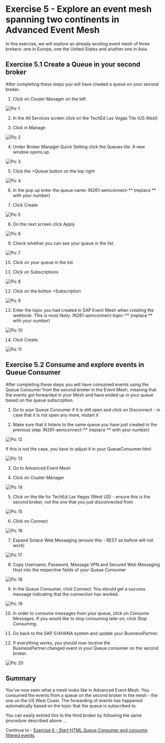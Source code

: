 # Exercise 5 - Explore an event mesh spanning two continents in Advanced Event Mesh

In this exercise, we will explore an already existing event mesh of three brokers: one in Europe, one the United States and another one in Asia. 

## Exercise 5.1 Create a Queue in your second broker

After completing these steps you will have created a queue on your second broker.

1. Click on Cluster Manager on the left

![Pic 1](/./images/IN261-ex5-1.png)
  
2. In the All Services screen click on the TechEd Las Vegas Tile (US West)
  
3. Click in Manage
  
![Pic 2](/./images/IN261-ex5-2.png)  
  
4. Under Broker Manager Quick Setting click the Queues tile. A new window opens up.
  
![Pic 3](/./images/IN261-ex5-3.png)    
  
5. Click the +Queue button on the top right
  
![Pic 4](/./images/IN261-ex5-4.png)      
  
6. In the pop up enter the queue name: IN261-aemconnect-** (replace ** with your number)
    
7. Click Create
  
![Pic 5](/./images/IN261-ex5-5.png)   

8. On the next screen click Apply
  
![Pic 6](/./images/IN261-ex5-6.png)     
  
9. Check whether you can see your queue in the list  

![Pic 7](/./images/IN261-ex5-7.png)     

10. Click on your queue in the list

11. Click on Subscriptions

![Pic 8](/./images/IN261-ex5-8.png)     

12. Click on the button +Subscription

![Pic 9](/./images/IN261-ex5-9.png)   

13. Enter the topic you had created in SAP Event Mesh when creating the webhook. This is most likely: IN261-aemconnect-topic-** (replace ** with your number)

![Pic 10](/./images/IN261-ex5-10.png)   

14. Click Create

![Pic 11](/./images/IN261-ex5-11.png)   

## Exercise 5.2 Consume and explore events in Queue Consumer 

After completing these steps you will have consumed events using the Queue Consumer from the second broker in the Event Mesh, meaning that the events got forwarded in your Mesh and have ended up in your queue based on the queue subscription.

1. Go to your Queue Consumer if it is still open and click on Disconnect - in case that it is not open any more, restart it

2. Make sure that it listens to the same queue you have just created in the previous step: IN261-aemconnect-** (replace ** with your number) 

![Pic 12](/./images/IN261-ex5-12.png)   

If this is not the case, you have to adjust it in your QueueConsumer.html

![Pic 13](/./images/IN261-ex5-13.png)   

3. Go to Advanced Event Mesh

4. Click on Cluster Manager

![Pic 14](/./images/IN261-ex5-14.png)   

5. Click on the tile for TechEd Las Vegas (West US) - ensure this is the second broker, not the one that you just disconnected from

![Pic 15](/./images/IN261-ex5-15.png)   

6. Click on Connect

![Pic 16](/./images/IN261-ex5-16.png)   

7. Expand Solace Web Messaging (ensure this - REST as before will not work)

![Pic 17](/./images/IN261-ex5-17.png)   

8. Copy Username, Password, Message VPN and Secured Web Messaging Host into the respective fields of your Queue Consumer

![Pic 18](/./images/IN261-ex5-18.png)   

9. In the Queue Consumer, click Connect. You should get a success message indicating that the connection has worked.

![Pic 19](/./images/IN261-ex5-19.png)   

10. In order to consume messages from your queue, click on *Consume Messages*. If you would like to stop consuming later on, click *Stop Consuming*.

11. Go back to the SAP S/4HANA system and update your BusinessPartner. 

12. If everything works, you should now receive the BusinessPartner.changed event in your Queue consumer on the second broker.

![Pic 20](/./images/IN261-ex5-20.png)   

## Summary

You've now seen what a mesh looks like in Advanced Event Mesh. You consumed the events from a queue on the second broker in the mesh - the one on the US West Coast. The forwarding of events has happened automatically based on the topic that the queue is subscribed to.

You can easily extned this to the third broker by following the same procedure described above ...

Continue to - [Exercise 6 - Start HTML Queue Consumer and consume filtered events](../ex6/README.md)


